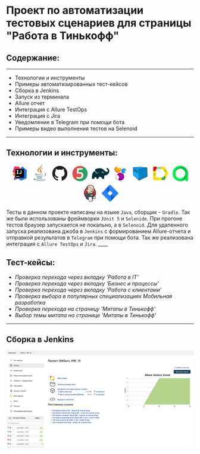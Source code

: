 # Проект по автоматизации тестовых сценариев для страницы "Работа в Тинькофф"
## **Содержание:**
____
- Технологии и инструменты
- Примеры автоматизированных тест-кейсов
- Cборка в Jenkins
- Запуск из терминала
- Allure отчет
- Интеграция с Allure TestOps
- Интеграция с Jira
- Уведомление в Telegram при помощи бота
- Примеры видео выполнения тестов на Selenoid
____
## <a name="Технологии и инструменты">**Технологии и инструменты:**</a>

<p align="center">  
<a href="https://www.jetbrains.com/idea/"><img src="images/logo/Intelij_IDEA.svg" width="50" height="50"  alt="IDEA"/></a>  
<a href="https://www.java.com/"><img src="images/logo/Java.svg" width="50" height="50"  alt="Java"/></a>  
<a href="https://github.com/"><img src="images/logo/Github.svg" width="50" height="50"  alt="Github"/></a>  
<a href="https://junit.org/junit5/"><img src="images/logo/JUnit5.svg" width="50" height="50"  alt="JUnit 5"/></a>  
<a href="https://gradle.org/"><img src="images/logo/Gradle.svg" width="50" height="50"  alt="Gradle"/></a>  
<a href="https://selenide.org/"><img src="images/logo/Selenide.svg" width="50" height="50"  alt="Selenide"/></a>  
<a href="https://aerokube.com/selenoid/"><img src="images/logo/Selenoid.svg" width="50" height="50"  alt="Selenoid"/></a>  
<a href="ht[images](images)tps://github.com/allure-framework/allure2"><img src="images/logo/Allure.svg" width="50" height="50"  alt="Allure"/></a> 
<a href="https://qameta.io/"><img src="images/logo/Allure2.svg" width="50" height="50"  alt="Allure TestOps"/></a>   
<a href="https://www.jenkins.io/"><img src="images/logo/Jenkins.svg" width="50" height="50"  alt="Jenkins"/></a>  
<a href="https://www.atlassian.com/ru/software/jira/"><img src="images/logo/Jira.svg" width="50" height="50"  alt="Jira"/></a>  
</p>
Тесты в данном проекте написаны на языке <code>Java</code>, сборщик - <code>Gradle</code>. Так же были использованы фреймворки <code>JUnit 5</code> и <code>Selenide</code>.
При прогоне тестов браузер запускается не локально, а в <code>Selenoid</code>.
Для удаленного запуска реализована джоба в <code>Jenkins</code> с формированием Allure-отчета и отправкой результатов в <code>Telegram</code> при помощи бота. Так же реализована интеграция с <code>Allure TestOps</code> и <code>Jira</code>.
____

## <a name="Тест-кейсы">**Тест-кейсы:**</a>
- *Проверка перехода через вкладку 'Работа в IT'*
- *Проверка перехода через вкладку 'Бизнес и процессы'*
- *Проверка перехода через вкладку 'Работа с клиентами'*
- *Проверка выбора в популярных специализациях Мобильная разработка*
- *Проверка перехода на страницу 'Митапы в Тинькофф'*
- *Выбор темы митапа на странице 'Митапы в Тинькофф'*

____

## <a name="Сборка в Jenkins">**Сборка в Jenkins**</a>
<p align="center">  
<a href="https://jenkins.autotests.cloud/job/QAGuru_HW_15/"><img src="images/screen/jenkins_dashboard.png" alt="Jenkins" width="950"/></a>  
</p>